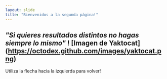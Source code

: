 ```yaml
---
layout: slide
title: "Bienvenidos a la segunda página!"
---
```

_**"Si quieres resultados distintos no hagas siempre lo mismo"**_
! [Imagen de Yaktocat] (https://octodex.github.com/images/yaktocat.png)
---
Utiliza la flecha hacia la izquierda para volver!
